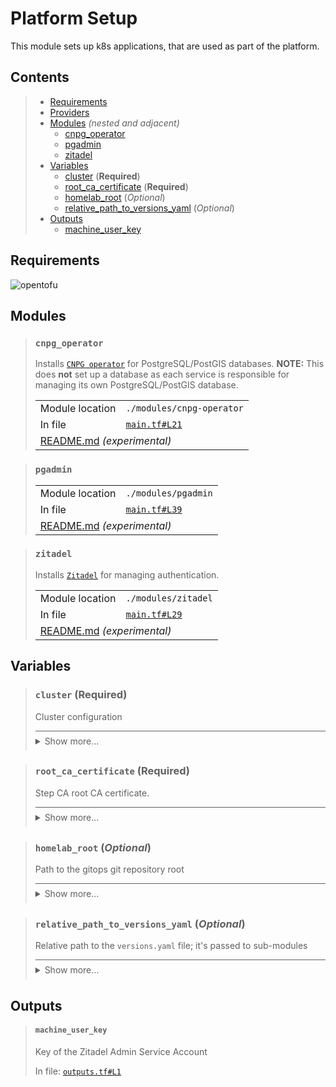 # Platform Setup

This module sets up k8s applications, that are used as part of the platform.

## Contents

<blockquote><!-- contents:start -->

- [Requirements](#requirements)
- [Providers](#providers)
- [Modules](#modules) _(nested and adjacent)_
  - [cnpg_operator](#cnpg_operator)
  - [pgadmin](#pgadmin)
  - [zitadel](#zitadel)
- [Variables](#variables)
  - [cluster](#cluster-required) (**Required**)
  - [root_ca_certificate](#root_ca_certificate-required) (**Required**)
  - [homelab_root](#homelab_root-optional) (*Optional*)
  - [relative_path_to_versions_yaml](#relative_path_to_versions_yaml-optional) (*Optional*)
- [Outputs](#outputs)
  - [machine_user_key](#machine_user_key)
</blockquote><!-- contents:end -->

## Requirements
![opentofu](https://img.shields.io/badge/OpenTofu->=1.10.5-d3287d?logo=opentofu)

## Modules
  
<blockquote><!-- module:"cnpg_operator":start -->

### `cnpg_operator`

Installs [`CNPG operator`](https://github.com/cloudnative-pg/charts/tree/main/charts/cloudnative-pg) for PostgreSQL/PostGIS databases. **NOTE:** This does **not** set up a database as each service is responsible for managing its own PostgreSQL/PostGIS database.
  <table>
    <tr>
      <td>Module location</td>
      <td><code>./modules/cnpg-operator</code></td>
    </tr>
    <tr>
      <td>In file</td>
      <td><a href="./main.tf#L21"><code>main.tf#L21</code></a></td>
    </tr>
    <tr>
      <td colspan="2"><a href="./modules/cnpg-operator/README.md">README.md</a> <em>(experimental)</em></td>
    </tr>
  </table>
</blockquote><!-- module:"cnpg_operator":end -->
<blockquote><!-- module:"pgadmin":start -->

### `pgadmin`


  <table>
    <tr>
      <td>Module location</td>
      <td><code>./modules/pgadmin</code></td>
    </tr>
    <tr>
      <td>In file</td>
      <td><a href="./main.tf#L39"><code>main.tf#L39</code></a></td>
    </tr>
    <tr>
      <td colspan="2"><a href="./modules/pgadmin/README.md">README.md</a> <em>(experimental)</em></td>
    </tr>
  </table>
</blockquote><!-- module:"pgadmin":end -->
<blockquote><!-- module:"zitadel":start -->

### `zitadel`

Installs [`Zitadel`](https://github.com/zitadel/zitadel) for managing authentication.
  <table>
    <tr>
      <td>Module location</td>
      <td><code>./modules/zitadel</code></td>
    </tr>
    <tr>
      <td>In file</td>
      <td><a href="./main.tf#L29"><code>main.tf#L29</code></a></td>
    </tr>
    <tr>
      <td colspan="2"><a href="./modules/zitadel/README.md">README.md</a> <em>(experimental)</em></td>
    </tr>
  </table>
</blockquote><!-- module:"zitadel":end -->

## Variables
  
<blockquote><!-- variable:"cluster":start -->

### `cluster` (**Required**)

Cluster configuration

<details style="border-top-color: inherit; border-top-width: 0.1em; border-top-style: solid; padding-top: 0.5em; padding-bottom: 0.5em;">
  <summary>Show more...</summary>

  **Type**:
  ```hcl
  object({
    name    = string
    lb_cidr = string
    domain  = string
  })
  ```
  In file: <a href="./variables.tf#L8"><code>variables.tf#L8</code></a>

</details>
</blockquote><!-- variable:"cluster":end -->
<blockquote><!-- variable:"root_ca_certificate":start -->

### `root_ca_certificate` (**Required**)

Step CA root CA certificate.

<details style="border-top-color: inherit; border-top-width: 0.1em; border-top-style: solid; padding-top: 0.5em; padding-bottom: 0.5em;">
  <summary>Show more...</summary>

  **Type**:
  ```hcl
  string
  ```
  In file: <a href="./variables.tf#L24"><code>variables.tf#L24</code></a>

</details>
</blockquote><!-- variable:"root_ca_certificate":end -->
<blockquote><!-- variable:"homelab_root":start -->

### `homelab_root` (*Optional*)

Path to the gitops git repository root

<details style="border-top-color: inherit; border-top-width: 0.1em; border-top-style: solid; padding-top: 0.5em; padding-bottom: 0.5em;">
  <summary>Show more...</summary>

  **Type**:
  ```hcl
  string
  ```
  **Default**:
  ```json
  "~/Workspaces/homelab/"
  ```
  In file: <a href="./variables.tf#L1"><code>variables.tf#L1</code></a>

</details>
</blockquote><!-- variable:"homelab_root":end -->
<blockquote><!-- variable:"relative_path_to_versions_yaml":start -->

### `relative_path_to_versions_yaml` (*Optional*)

Relative path to the `versions.yaml` file; it's passed to sub-modules

<details style="border-top-color: inherit; border-top-width: 0.1em; border-top-style: solid; padding-top: 0.5em; padding-bottom: 0.5em;">
  <summary>Show more...</summary>

  **Type**:
  ```hcl
  string
  ```
  **Default**:
  ```json
  "../.."
  ```
  In file: <a href="./variables.tf#L17"><code>variables.tf#L17</code></a>

</details>
</blockquote><!-- variable:"relative_path_to_versions_yaml":end -->

## Outputs
  
<blockquote><!-- output:"machine_user_key":start -->

#### `machine_user_key`

Key of the Zitadel Admin Service Account

In file: <a href="./outputs.tf#L1"><code>outputs.tf#L1</code></a>
</blockquote><!-- output:"machine_user_key":end -->